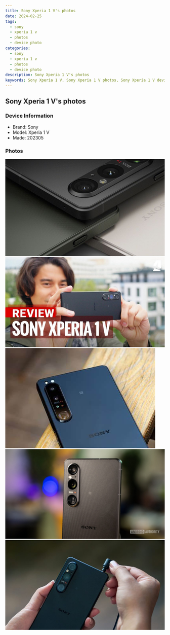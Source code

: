 ```yaml
---
title: Sony Xperia 1 V's photos
date: 2024-02-25
tags: 
  - sony
  - xperia 1 v
  - photos
  - device photo
categories: 
  - sony
  - xperia 1 v
  - photos
  - device photo
description: Sony Xperia 1 V's photos
keywords: Sony Xperia 1 V, Sony Xperia 1 V photos, Sony Xperia 1 V device photo
---
```


## Sony Xperia 1 V's photos

### Device Information

- Brand: Sony
- Model: Xperia 1 V
- Made: 202305

### Photos

![/images/best-assets/devices/sony/sony-xperia-1-v/1.jpg](/images/best-assets/devices/sony/sony-xperia-1-v/1.jpg)
![/images/best-assets/devices/sony/sony-xperia-1-v/2.jpg](/images/best-assets/devices/sony/sony-xperia-1-v/2.jpg)
![/images/best-assets/devices/sony/sony-xperia-1-v/3.jpg](/images/best-assets/devices/sony/sony-xperia-1-v/3.jpg)
![/images/best-assets/devices/sony/sony-xperia-1-v/4.jpg](/images/best-assets/devices/sony/sony-xperia-1-v/4.jpg)
![/images/best-assets/devices/sony/sony-xperia-1-v/5.jpg](/images/best-assets/devices/sony/sony-xperia-1-v/5.jpg)
